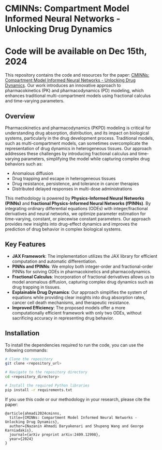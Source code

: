 # CMINNs: Compartment Model Informed Neural Networks - Unlocking Drug Dynamics
# Code will be available on Dec 15th, 2024

This repository contains the code and resources for the paper: [CMINNs: Compartment Model Informed Neural Networks - Unlocking Drug Dynamics](https://arxiv.org/abs/2409.12998). Our work introduces an innovative approach to pharmacokinetics (PK) and pharmacodynamics (PD) modeling, which enhances traditional multi-compartment models using fractional calculus and time-varying parameters.

## Overview

Pharmacokinetics and pharmacodynamics (PKPD) modeling is critical for understanding drug absorption, distribution, and its impact on biological systems, particularly in the drug development process. Traditional models, such as multi-compartment models, can sometimes overcomplicate the representation of drug dynamics in heterogeneous tissues. Our approach addresses these challenges by introducing fractional calculus and time-varying parameters, simplifying the model while capturing complex drug behaviors such as:

- Anomalous diffusion
- Drug trapping and escape in heterogeneous tissues
- Drug resistance, persistence, and tolerance in cancer therapies
- Distributed delayed responses in multi-dose administrations

This methodology is powered by **Physics-Informed Neural Networks (PINNs)** and **fractional Physics-Informed Neural Networks (fPINNs)**. By integrating ordinary differential equations (ODEs) with integer/fractional derivatives and neural networks, we optimize parameter estimation for time-varying, constant, or piecewise constant parameters. Our approach provides new insights into drug-effect dynamics and improves the prediction of drug behavior in complex biological systems.

## Key Features
- **JAX Framework**: The implementation utilizes the JAX library for efficient computation and automatic differentiation.
- **PINNs and fPINNs**: We employ both integer-order and fractional-order PINNs for solving ODEs in pharmacokinetics and pharmacodynamics.
- **Fractional Calculus**: Incorporation of fractional derivatives allows us to model anomalous diffusion, capturing complex drug dynamics such as drug trapping in tissues.
- **Explainable Drug Dynamics**: Our approach simplifies the system of equations while providing clear insights into drug absorption rates, cancer cell death mechanisms, and therapeutic resistance.
- **Improved Efficiency**: The proposed models offer a more computationally efficient framework with only two ODEs, without sacrificing accuracy in representing drug behavior.

## Installation

To install the dependencies required to run the code, you can use the following commands:

```bash
# Clone the repository
git clone <repository_url>

# Navigate to the repository directory
cd <repository_directory>

# Install the required Python libraries
pip install -r requirements.txt
```


If you use this code or our methodology in your research, please cite the paper:

```
@article{ahmadi2024cminns,
  title={CMINNs: Compartment Model Informed Neural Networks - Unlocking Drug Dynamics},
  author={Nazanin Ahmadi Daryakenari and Shupeng Wang and George Karniadakis},
  journal={arXiv preprint arXiv:2409.12998},
  year={2024}
}
```
